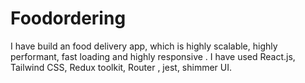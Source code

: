# Foodordering
I have build an food delivery app, which is highly scalable, highly performant, fast loading and highly responsive .  I have used React.js, Tailwind CSS, Redux toolkit, Router , jest, shimmer UI.

